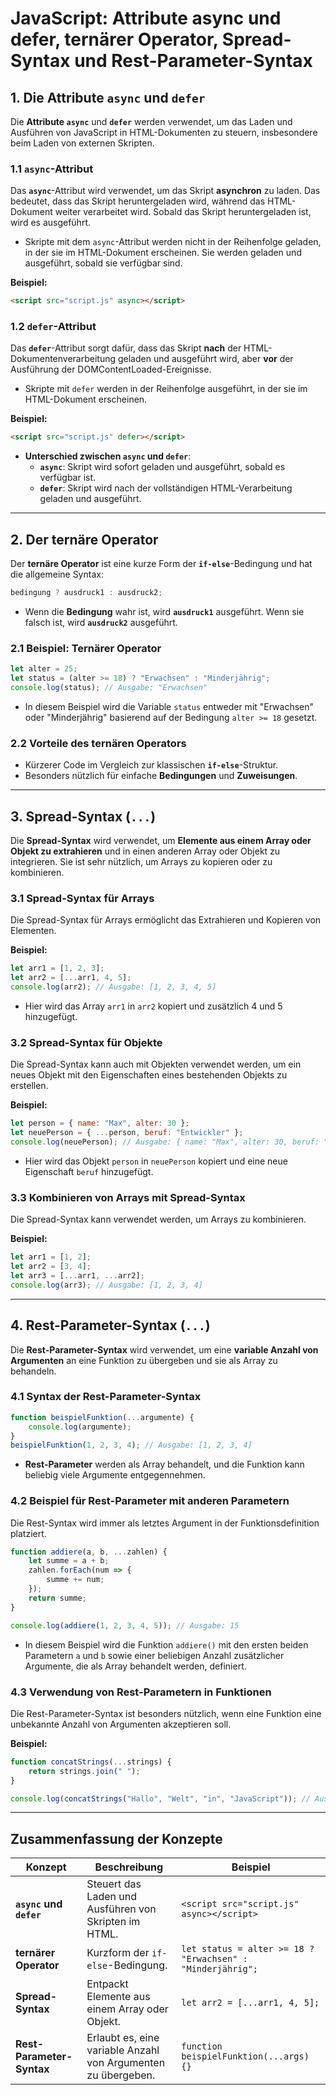 
# JavaScript: Attribute async und defer, ternärer Operator, Spread-Syntax und Rest-Parameter-Syntax

## **1. Die Attribute `async` und `defer`**

Die **Attribute `async`** und **`defer`** werden verwendet, um das Laden und Ausführen von JavaScript in HTML-Dokumenten zu steuern, insbesondere beim Laden von externen Skripten.

### **1.1 `async`-Attribut**

Das **`async`**-Attribut wird verwendet, um das Skript **asynchron** zu laden. Das bedeutet, dass das Skript heruntergeladen wird, während das HTML-Dokument weiter verarbeitet wird. Sobald das Skript heruntergeladen ist, wird es ausgeführt.

- Skripte mit dem `async`-Attribut werden nicht in der Reihenfolge geladen, in der sie im HTML-Dokument erscheinen. Sie werden geladen und ausgeführt, sobald sie verfügbar sind.

**Beispiel:**
```html
<script src="script.js" async></script>
```

### **1.2 `defer`-Attribut**

Das **`defer`**-Attribut sorgt dafür, dass das Skript **nach** der HTML-Dokumentenverarbeitung geladen und ausgeführt wird, aber **vor** der Ausführung der DOMContentLoaded-Ereignisse.

- Skripte mit `defer` werden in der Reihenfolge ausgeführt, in der sie im HTML-Dokument erscheinen.

**Beispiel:**
```html
<script src="script.js" defer></script>
```

- **Unterschied zwischen `async` und `defer`**:
  - **`async`**: Skript wird sofort geladen und ausgeführt, sobald es verfügbar ist.
  - **`defer`**: Skript wird nach der vollständigen HTML-Verarbeitung geladen und ausgeführt.

---

## **2. Der ternäre Operator**

Der **ternäre Operator** ist eine kurze Form der **`if-else`**-Bedingung und hat die allgemeine Syntax:

```javascript
bedingung ? ausdruck1 : ausdruck2;
```

- Wenn die **Bedingung** wahr ist, wird **`ausdruck1`** ausgeführt. Wenn sie falsch ist, wird **`ausdruck2`** ausgeführt.

### **2.1 Beispiel: Ternärer Operator**

```javascript
let alter = 25;
let status = (alter >= 18) ? "Erwachsen" : "Minderjährig";
console.log(status); // Ausgabe: "Erwachsen"
```

- In diesem Beispiel wird die Variable `status` entweder mit "Erwachsen" oder "Minderjährig" basierend auf der Bedingung `alter >= 18` gesetzt.

### **2.2 Vorteile des ternären Operators**

- Kürzerer Code im Vergleich zur klassischen **`if-else`**-Struktur.
- Besonders nützlich für einfache **Bedingungen** und **Zuweisungen**.

---

## **3. Spread-Syntax (`...`)**

Die **Spread-Syntax** wird verwendet, um **Elemente aus einem Array oder Objekt zu extrahieren** und in einen anderen Array oder Objekt zu integrieren. Sie ist sehr nützlich, um Arrays zu kopieren oder zu kombinieren.

### **3.1 Spread-Syntax für Arrays**

Die Spread-Syntax für Arrays ermöglicht das Extrahieren und Kopieren von Elementen.

**Beispiel:**
```javascript
let arr1 = [1, 2, 3];
let arr2 = [...arr1, 4, 5];
console.log(arr2); // Ausgabe: [1, 2, 3, 4, 5]
```

- Hier wird das Array `arr1` in `arr2` kopiert und zusätzlich 4 und 5 hinzugefügt.

### **3.2 Spread-Syntax für Objekte**

Die Spread-Syntax kann auch mit Objekten verwendet werden, um ein neues Objekt mit den Eigenschaften eines bestehenden Objekts zu erstellen.

**Beispiel:**
```javascript
let person = { name: "Max", alter: 30 };
let neuePerson = { ...person, beruf: "Entwickler" };
console.log(neuePerson); // Ausgabe: { name: "Max", alter: 30, beruf: "Entwickler" }
```

- Hier wird das Objekt `person` in `neuePerson` kopiert und eine neue Eigenschaft `beruf` hinzugefügt.

### **3.3 Kombinieren von Arrays mit Spread-Syntax**

Die Spread-Syntax kann verwendet werden, um Arrays zu kombinieren.

**Beispiel:**
```javascript
let arr1 = [1, 2];
let arr2 = [3, 4];
let arr3 = [...arr1, ...arr2];
console.log(arr3); // Ausgabe: [1, 2, 3, 4]
```

---

## **4. Rest-Parameter-Syntax (`...`)**

Die **Rest-Parameter-Syntax** wird verwendet, um eine **variable Anzahl von Argumenten** an eine Funktion zu übergeben und sie als Array zu behandeln.

### **4.1 Syntax der Rest-Parameter-Syntax**

```javascript
function beispielFunktion(...argumente) {
    console.log(argumente);
}
beispielFunktion(1, 2, 3, 4); // Ausgabe: [1, 2, 3, 4]
```

- **Rest-Parameter** werden als Array behandelt, und die Funktion kann beliebig viele Argumente entgegennehmen.

### **4.2 Beispiel für Rest-Parameter mit anderen Parametern**

Die Rest-Syntax wird immer als letztes Argument in der Funktionsdefinition platziert.

```javascript
function addiere(a, b, ...zahlen) {
    let summe = a + b;
    zahlen.forEach(num => {
        summe += num;
    });
    return summe;
}

console.log(addiere(1, 2, 3, 4, 5)); // Ausgabe: 15
```

- In diesem Beispiel wird die Funktion `addiere()` mit den ersten beiden Parametern `a` und `b` sowie einer beliebigen Anzahl zusätzlicher Argumente, die als Array behandelt werden, definiert.

### **4.3 Verwendung von Rest-Parametern in Funktionen**

Die Rest-Parameter-Syntax ist besonders nützlich, wenn eine Funktion eine unbekannte Anzahl von Argumenten akzeptieren soll.

**Beispiel:**

```javascript
function concatStrings(...strings) {
    return strings.join(" ");
}

console.log(concatStrings("Hallo", "Welt", "in", "JavaScript")); // Ausgabe: "Hallo Welt in JavaScript"
```

---

## **Zusammenfassung der Konzepte**

| **Konzept**                    | **Beschreibung**                                        | **Beispiel**                                |
|---------------------------------|--------------------------------------------------------|---------------------------------------------|
| **`async` und `defer`**         | Steuert das Laden und Ausführen von Skripten im HTML.   | `<script src="script.js" async></script>`   |
| **ternärer Operator**           | Kurzform der `if-else`-Bedingung.                       | `let status = alter >= 18 ? "Erwachsen" : "Minderjährig";` |
| **Spread-Syntax**               | Entpackt Elemente aus einem Array oder Objekt.          | `let arr2 = [...arr1, 4, 5];`               |
| **Rest-Parameter-Syntax**       | Erlaubt es, eine variable Anzahl von Argumenten zu übergeben. | `function beispielFunktion(...args) {}`    |

